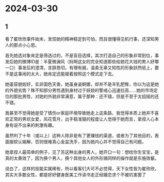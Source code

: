 # 2024-03-30

## 1


看了翟欣欣事件始末，发现她的精神稳定到可怕，而且很懂得见机行事，还深知男人的那点小心思。

首先她选对象肯定是筛选过的，不是盲目选择，其次打造自己的形象非常到位，事发后她的微博ID是：半夏微澜风（妈啊这女的完全知道那些给她花大钱的男人好哪一口）事发后的澄清，言辞恳切，有理有据，温柔无辜又知性的形象跃然纸上，要不是这事闹的太大，她肯定还能接着按照这个模式走下去。

她虽容貌姣好，实非国色天香，她虽身姿婀娜，却并不是丰乳肥臀，你以为这是她的外貌劣势？殊不知部分男性遇到身材过于妖娆的警戒心迅速拉高……她的市场定位的那批男性，对她的外貌非常满意，属于那种：还不错，但是不至于太招摇的还不错。

我甚至不觉得她是受了情伤or家庭环境导致她走上这条路，我觉得本质上她并不喜欢正常的男欢女爱，风花雪月，出手稳准狠的程度让人觉得于她而言，拿捏人心本身有说不出来的刺激有趣。


虽然判了十年（或以上）这种人除非是有了更赚钱的渠道，或者为了其他目的，表面服软认输解，否则很难真心金盆洗手，因为她内心并不觉得自己有问题。


她拿捏人最简单的例子，见了苏这种出身的男人，她开口一句：想给你生宝宝，是真的太奏效了，因为换个男人，换个其他女人的外形搞同样的操作就是东施效颦。

说白了，这样的技能实属稀有，所以看客们大可不必觉得，天下女性皆为翟欣欣，其实大多数女性，都是好好健身医美工作读书走正经婚恋求个不被坑害罢了






